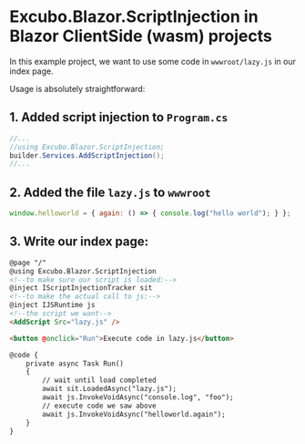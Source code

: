 # Excubo.Blazor.ScriptInjection in Blazor ClientSide (wasm) projects

In this example project, we want to use some code in `wwwroot/lazy.js` in our index page.

Usage is absolutely straightforward:

## 1. Added script injection to `Program.cs`

```cs
//...
//using Excubo.Blazor.ScriptInjection;
builder.Services.AddScriptInjection();
//...
```

## 2. Added the file `lazy.js` to `wwwroot`

```js
window.helloworld = { again: () => { console.log("hello world"); } };
```

## 3. Write our index page:

```html
@page "/"
@using Excubo.Blazor.ScriptInjection
<!--to make sure our script is loaded:-->
@inject IScriptInjectionTracker sit
<!--to make the actual call to js:-->
@inject IJSRuntime js
<!--the script we want-->
<AddScript Src="lazy.js" />

<button @onclick="Run">Execute code in lazy.js</button>

@code {
    private async Task Run()
    {
        // wait until load completed
        await sit.LoadedAsync("lazy.js");
        await js.InvokeVoidAsync("console.log", "foo");
        // execute code we saw above
        await js.InvokeVoidAsync("helloworld.again");
    }
}
```
